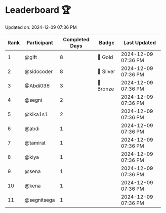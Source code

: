 # Leaderboard 🏆

Updated on: 2024-12-09 07:36 PM

| Rank | Participant       | Completed Days | Badge      | Last Updated         |
|------|-------------------|----------------|------------|----------------------|
| 1    | @gift             | 8              | 🏅 Gold     | 2024-12-09 07:36 PM |
| 2    | @sidocoder        | 8              | 🥈 Silver   | 2024-12-09 07:36 PM |
| 3    | @Abdi036          | 3              | 🥉 Bronze   | 2024-12-09 07:36 PM |
| 4    | @segni            | 2              |            | 2024-12-09 07:36 PM |
| 5    | @kika1s1          | 2              |            | 2024-12-09 07:36 PM |
| 6    | @abdi             | 1              |            | 2024-12-09 07:36 PM |
| 7    | @tamirat          | 1              |            | 2024-12-09 07:36 PM |
| 8    | @kiya             | 1              |            | 2024-12-09 07:36 PM |
| 9    | @sena             | 1              |            | 2024-12-09 07:36 PM |
| 10   | @kena             | 1              |            | 2024-12-09 07:36 PM |
| 11   | @segnitsega       | 1              |            | 2024-12-09 07:36 PM |
